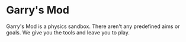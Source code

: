 # Garry's Mod

Garry's Mod is a physics sandbox. There aren't any predefined aims or goals. We give you the tools and leave you to play.
